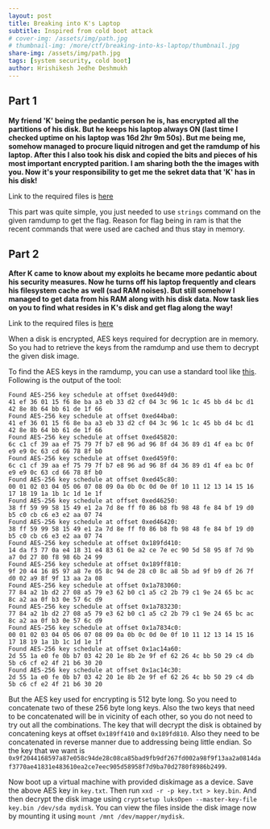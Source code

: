 ```yaml
---
layout: post
title: Breaking into K's Laptop
subtitle: Inspired from cold boot attack
# cover-img: /assets/img/path.jpg
# thumbnail-img: /more/ctf/breaking-into-ks-laptop/thumbnail.jpg
share-img: /assets/img/path.jpg
tags: [system security, cold boot]
author: Hrishikesh Jedhe Deshmukh
---
```


## Part 1
**My friend 'K' being the pedantic person he is, has encrypted all the partitions of his disk. But he keeps his laptop always ON (last time I checked uptime on his laptop was 16d 2hr 9m 50s). But me being me, somehow managed to procure liquid nitrogen and get the ramdump of his laptop. After this I also took his disk and copied the bits and pieces of his most important encrypted parition. I am sharing both the the images with you. Now it's your responsibility to get me the sekret data that 'K' has in his disk!**

Link to the required files is [here](/more/ctf/breaking-into-ks-laptop/level1-files.tgz)

This part was quite simple, you just needed to use `strings` command on the given ramdump to get the flag. Reason for flag being in ram is that the recent commands that were used are cached and thus stay in memory.

## Part 2
**After K came to know about my exploits he became more pedantic about his security measures. Now he turns off his laptop frequently and clears his filesystem cache as well (sad RAM noises). But still somehow I managed to get data from his RAM along with his disk data. Now task lies on you to find what resides in K's disk and get flag along the way!**

Link to the required files is [here](/more/ctf/breaking-into-ks-laptop/level2-files.tgz)

When a disk is encrypted, AES keys required for decryption are in memory. So you had to retrieve the keys from the ramdump and use them to decrypt the given disk image.

To find the AES keys in the ramdump, you can use a standard tool like [this](https://sourceforge.net/projects/findaes/). Following is the output of the tool:
```
Found AES-256 key schedule at offset 0xed449d0: 
41 ef 36 01 15 f6 8e ba a3 eb 33 d2 cf 04 3c 96 1c 1c 45 bb d4 bc d1 42 8e 8b 64 bb 61 de 1f 66 
Found AES-256 key schedule at offset 0xed44ba0: 
41 ef 36 01 15 f6 8e ba a3 eb 33 d2 cf 04 3c 96 1c 1c 45 bb d4 bc d1 42 8e 8b 64 bb 61 de 1f 66 
Found AES-256 key schedule at offset 0xed45820: 
6c c1 cf 39 aa ef 75 79 7f b7 e8 96 ad 96 8f d4 36 89 d1 4f ea bc 0f e9 e9 0c 63 cd 66 78 8f b0 
Found AES-256 key schedule at offset 0xed459f0: 
6c c1 cf 39 aa ef 75 79 7f b7 e8 96 ad 96 8f d4 36 89 d1 4f ea bc 0f e9 e9 0c 63 cd 66 78 8f b0 
Found AES-256 key schedule at offset 0xed45c80: 
00 01 02 03 04 05 06 07 08 09 0a 0b 0c 0d 0e 0f 10 11 12 13 14 15 16 17 18 19 1a 1b 1c 1d 1e 1f 
Found AES-256 key schedule at offset 0xed46250: 
38 ff 59 99 58 15 49 e1 2a 7d 8e ff f0 86 b8 fb 98 48 fe 84 bf 19 d0 b5 c0 cb c6 e3 e2 aa 07 74 
Found AES-256 key schedule at offset 0xed46420: 
38 ff 59 99 58 15 49 e1 2a 7d 8e ff f0 86 b8 fb 98 48 fe 84 bf 19 d0 b5 c0 cb c6 e3 e2 aa 07 74 
Found AES-256 key schedule at offset 0x189fd410: 
14 da f3 77 0a e4 18 31 e4 83 61 0e a2 ce 7e ec 90 5d 58 95 8f 7d 9b a7 0d 27 80 f8 98 6b 24 99 
Found AES-256 key schedule at offset 0x189ff810: 
9f 20 44 16 85 97 a8 7e 05 8c 94 de 28 c0 8c a8 5b ad 9f b9 df 26 7f d0 02 a9 8f 9f 13 aa 2a 08 
Found AES-256 key schedule at offset 0x1a783060: 
77 84 a2 1b d2 27 08 a5 79 e3 62 b0 c1 a5 c2 2b 79 c1 9e 24 65 bc ac 8c a2 aa 0f b3 0e 57 6c d9 
Found AES-256 key schedule at offset 0x1a783230: 
77 84 a2 1b d2 27 08 a5 79 e3 62 b0 c1 a5 c2 2b 79 c1 9e 24 65 bc ac 8c a2 aa 0f b3 0e 57 6c d9 
Found AES-256 key schedule at offset 0x1a7834c0: 
00 01 02 03 04 05 06 07 08 09 0a 0b 0c 0d 0e 0f 10 11 12 13 14 15 16 17 18 19 1a 1b 1c 1d 1e 1f 
Found AES-256 key schedule at offset 0x1ac14a60: 
2d 55 1a e0 fe 0b b7 03 42 20 1e 8b 2e 9f ef 62 26 4c bb 50 29 c4 db 5b c6 cf e2 4f 21 b6 30 20 
Found AES-256 key schedule at offset 0x1ac14c30: 
2d 55 1a e0 fe 0b b7 03 42 20 1e 8b 2e 9f ef 62 26 4c bb 50 29 c4 db 5b c6 cf e2 4f 21 b6 30 20 
```
But the AES key used for encrypting is 512 byte long. So you need to concatenate two of these 256 byte long keys. Also the two keys that need to be concatenated will be in vicinity of each other, so you do not need to try out all the combinations. The key that will decrypt the disk is obtained by concatening keys at offset `0x189ff410` and `0x189fd810`. Also they need to be concatenated in reverse manner due to addressing being little endian. So the key that we want is `0x9f2044168597a87e058c94de28c08ca85bad9fb9df267fd002a98f9f13aa2a0814daf3770ae41831e483610ea2ce7eec905d58958f7d9ba70d2780f8986b2499`.

Now boot up a virtual machine with provided diskimage as a device. Save the above AES key in `key.txt`. Then run `xxd -r -p key.txt > key.bin`. And then decrypt the disk image using `cryptsetup luksOpen --master-key-file key.bin /dev/sda mydisk`. You can view the files inside the disk image now by mounting it using `mount /mnt /dev/mapper/mydisk`.
